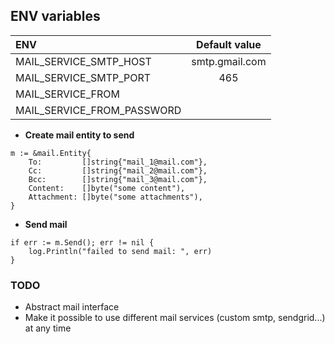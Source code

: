## ENV variables

| ENV                          | Default value         |
|:-----------------------------|:---------------------:|
| MAIL_SERVICE_SMTP_HOST       | smtp.gmail.com        |
| MAIL_SERVICE_SMTP_PORT       | 465                   |
| MAIL_SERVICE_FROM            |                       |
| MAIL_SERVICE_FROM_PASSWORD   |                       |

* **Create mail entity to send**
```
m := &mail.Entity{
    To:         []string{"mail_1@mail.com"},
    Cc:         []string{"mail_2@mail.com"},
    Bcc:        []string{"mail_3@mail.com"},
    Content:    []byte("some content"),
    Attachment: []byte("some attachments"),
}
```

* **Send mail**
```
if err := m.Send(); err != nil {
    log.Println("failed to send mail: ", err)
}
```

### TODO
* Abstract mail interface
* Make it possible to use different mail services (custom smtp, sendgrid...) at any time